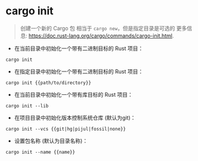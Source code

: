 # cargo init

> 创建一个新的 Cargo 包
> 相当于 `cargo new`，但是指定目录是可选的
> 更多信息: <https://doc.rust-lang.org/cargo/commands/cargo-init.html>.

- 在当前目录中初始化一个带有二进制目标的 Rust 项目：

`cargo init`

- 在指定目录中初始化一个带有二进制目标的 Rust 项目：

`cargo init {{path/to/directory}}`

- 在当前目录中初始化一个带有库目标的 Rust 项目：

`cargo init --lib`

- 在项目目录中初始化版本控制系统仓库 (默认为git)：

`cargo init --vcs {{git|hg|pijul|fossil|none}}`

- 设置包名称 (默认为目录名称)：

`cargo init --name {{name}}`
